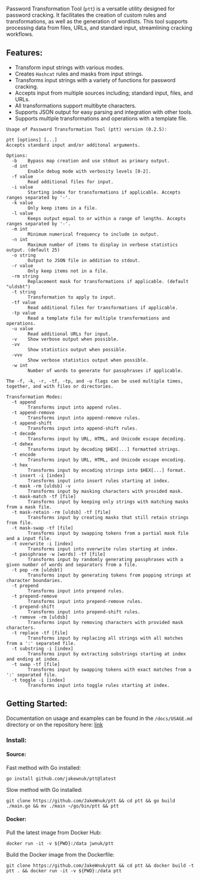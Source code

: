  Password Transformation Tool (`ptt`) is a versatile utility designed for password cracking. It facilitates the creation of custom rules and transformations, as well as the generation of wordlists. This tool supports processing data from files, URLs, and standard input, streamlining cracking workflows.

## Features:
- Transform input strings with various modes.
- Creates `Hashcat` rules and masks from input strings.
- Transforms input strings with a variety of functions for password cracking.
- Accepts input from multiple sources including; standard input, files, and URLs.
- All transformations support multibyte characters.
- Supports JSON output for easy parsing and integration with other tools.
- Supports multiple transformations and operations with a template file.

```
Usage of Password Transformation Tool (ptt) version (0.2.5):

ptt [options] [...]
Accepts standard input and/or additonal arguments.

Options:
  -b    Bypass map creation and use stdout as primary output.
  -d int
        Enable debug mode with verbosity levels [0-2].
  -f value
        Read additional files for input.
  -i value
        Starting index for transformations if applicable. Accepts ranges separated by '-'.
  -k value
        Only keep items in a file.
  -l value
        Keeps output equal to or within a range of lengths. Accepts ranges separated by '-'.
  -m int
        Minimum numerical frequency to include in output.
  -n int
        Maximum number of items to display in verbose statistics output. (default 25)
  -o string
        Output to JSON file in addition to stdout.
  -r value
        Only keep items not in a file.
  -rm string
        Replacement mask for transformations if applicable. (default "uldsbt")
  -t string
        Transformation to apply to input.
  -tf value
        Read additional files for transformations if applicable.
  -tp value
        Read a template file for multiple transformations and operations.
  -u value
        Read additional URLs for input.
  -v    Show verbose output when possible.
  -vv
        Show statistics output when possible.
  -vvv
        Show verbose statistics output when possible.
  -w int
        Number of words to generate for passphrases if applicable.

The -f, -k, -r, -tf, -tp, and -u flags can be used multiple times, together, and with files or directories.

Transformation Modes:
  -t append
        Transforms input into append rules.
  -t append-remove
        Transforms input into append-remove rules.
  -t append-shift
        Transforms input into append-shift rules.
  -t decode
        Transforms input by URL, HTML, and Unicode escape decoding.
  -t dehex
        Transforms input by decoding $HEX[...] formatted strings.
  -t encode
        Transforms input by URL, HTML, and Unicode escape encoding.
  -t hex
        Transforms input by encoding strings into $HEX[...] format.
  -t insert -i [index]
        Transforms input into insert rules starting at index.
  -t mask -rm [uldsb] -v
        Transforms input by masking characters with provided mask.
  -t mask-match -tf [file]
        Transforms input by keeping only strings with matching masks from a mask file.
  -t mask-retain -rm [uldsb] -tf [file]
        Transforms input by creating masks that still retain strings from file.
  -t mask-swap -tf [file]
        Transforms input by swapping tokens from a partial mask file and a input file.
  -t overwrite -i [index]
        Transforms input into overwrite rules starting at index.
  -t passphrase -w [words] -tf [file]
        Transforms input by randomly generating passphrases with a given number of words and separators from a file.
  -t pop -rm [uldsbt]
        Transforms input by generating tokens from popping strings at character boundaries.
  -t prepend
        Transforms input into prepend rules.
  -t prepend-remove
        Transforms input into prepend-remove rules.
  -t prepend-shift
        Transforms input into prepend-shift rules.
  -t remove -rm [uldsb]
        Transforms input by removing characters with provided mask characters.
  -t replace -tf [file]
        Transforms input by replacing all strings with all matches from a ':' separated file.
  -t substring -i [index]
        Transforms input by extracting substrings starting at index and ending at index.
  -t swap -tf [file]
        Transforms input by swapping tokens with exact matches from a ':' separated file.
  -t toggle -i [index]
        Transforms input into toggle rules starting at index.
```

## Getting Started:

Documentation on usage and examples can be found in the `/docs/USAGE.md` directory or on the repository here: [link](https://github.com/JakeWnuk/ptt/tree/main/docs/USAGE.md)

### Install:

#### Source:
Fast method with Go installed:
```
go install github.com/jakewnuk/ptt@latest
```
Slow method with Go installed:
```
git clone https://github.com/JakeWnuk/ptt && cd ptt && go build ./main.go && mv ./main ~/go/bin/ptt && ptt
```

#### Docker:
Pull the latest image from Docker Hub:
```
docker run -it -v ${PWD}:/data jwnuk/ptt
``` 
Build the Docker image from the Dockerfile:
```
git clone https://github.com/JakeWnuk/ptt && cd ptt && docker build -t ptt . && docker run -it -v ${PWD}:/data ptt
```
